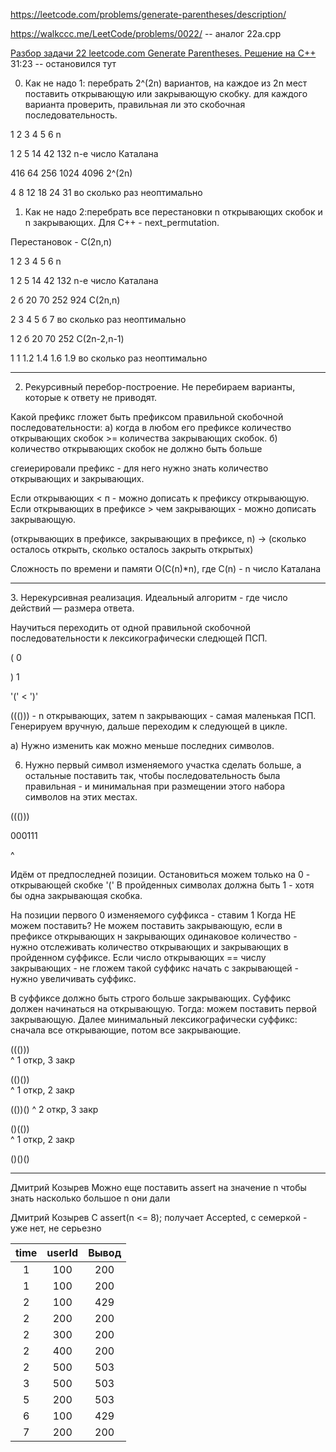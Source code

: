 https://leetcode.com/problems/generate-parentheses/description/

https://walkccc.me/LeetCode/problems/0022/ -- аналог 22a.cpp



[Разбор задачи 22 leetcode.com Generate Parentheses. Решение на C++](https://www.youtube.com/watch?v=C5YfXfGH3pc&ab_channel=3.5%D0%B7%D0%B0%D0%B4%D0%B0%D1%87%D0%B8%D0%B2%D0%BD%D0%B5%D0%B4%D0%B5%D0%BB%D1%8E)
31:23 -- остановился тут

0. Как не надо 1: перебрать 2^(2n) вариантов, на каждое из 2n 
мест поставить открывающую или закрывающую скобку. для 
каждого варианта проверить, правильная ли это
скобочная последовательность.

1 2  3   4   5    6  n

1 2  5  14  42   132 n-е число Каталана

416 64 256 1024 4096 2^(2n)

4 8 12  18  24   31  во сколько раз неоптимально

1. Как не надо 2:перебрать все перестановки n открывающих 
скобок и n закрывающих. Для С++ - next_permutation.

Перестановок - С(2n,n)

1 2  3   4   5    6 n

1 2  5  14  42  132 n-е число Каталана

2 б 20  70 252  924 С(2n,n)

2 3  4   5   б    7 во сколько раз неоптимально

1 2  б  20  70  252  С(2n-2,n-1)

1 1 1.2 1.4 1.6  1.9 во сколько раз неоптимально

______________________________________

2. Рекурсивный перебор-построение. Не перебираем варианты, 
которые к ответу не приводят.

Какой префикс гложет быть префиксом правильной скобочной 
последовательности:
а) когда в любом его префиксе
количество открывающих скобок >= количества закрывающих 
скобок.
б) количество открывающих скобок не должно быть больше

сгеиерировали префикс - для него нужно знать количество 
открывающих и закрывающих.

Если открывающих < п - можно дописать к префиксу открывающую. 
Если открывающих в префиксе > чем закрывающих - можно дописать
закрывающую.

(открывающих в префиксе, закрывающих в префиксе, n) -> 
(сколько осталось открыть, сколько осталось закрыть открытых)

Сложность по времени и памяти O(C(n)*n), где C(n) - n число Каталана

______________________________________

З. Нерекурсивная реализация. Идеальный алгоритм - где число 
действий — размера ответа.

Научиться переходить от одной правильной скобочной 
последовательности к лексикографически следющей ПСП.

( 0

) 1

'(' < ')'

((())) - n открывающих, затем n закрывающих - самая маленькая 
ПСП. Генерируем вручную, дальше переходим к следующей в цикле.

а) Нужно изменить как можно меньше последних символов.

6) Нужно первый символ изменяемого участка сделать больше, а 
остальные поставить так, чтобы последовательность была 
правильная - и минимальная при размещении этого набора 
символов на этих местах.

((()))

000111

  ^

Идём от предпоследней позиции.
Остановиться можем только на 0 - открывающей скобке '('
В пройденных символах должна быть 1 - хотя бы одна закрывающая 
скобка.


На позиции первого 0 изменяемого суффикса - ставим 1
Когда НЕ можем поставить? Не можем поставить закрывающую, если 
в префиксе открывающих н закрывающих одинаковое количество - 
нужно отслеживать количество открывающих и закрывающих в 
пройденном суффиксе. Если число открывающих == числу 
закрывающих - не гложем такой суффикс начать с закрывающей - 
нужно увеличивать суффикс.

В суффиксе должно быть строго больше закрывающих. 
Суффикс должен начинаться на открывающую.
Тогда: можем поставить первой закрывающую.
Далее минимальный лексикографически суффикс: сначала все 
открывающие, потом все закрывающие.


((()))   
  ^	1 откр, 3 закр


(()())   
   ^	1 откр, 2 закр


(())()
 ^      2 откр, 3 закр


()(())   
   ^	1 откр, 2 закр

()()()

______________________________________

Дмитрий Козырев 
​Можно еще поставить assert на значение n чтобы знать насколько большое n они дали

Дмитрий Козырев 
​С assert(n <= 8); получает Accepted, с семеркой - уже нет, не серьезно


| time 	| userId 	| Вывод 	|
|:----:	|:------:	|:-----:	|
|   1  	|   100  	|  200  	|
|   1  	|   100  	|  200  	|
|   2  	|   100  	|  429  	|
|   2  	|   200  	|  200  	|
|   2  	|   300  	|  200  	|
|   2  	|   400  	|  200  	|
|   2  	|   500  	|  503  	|
|   3  	|   500  	|  503  	|
|   5  	|   200  	|  503  	|
|   6  	|   100  	|  429  	|
|   7  	|   200  	|  200  	|
